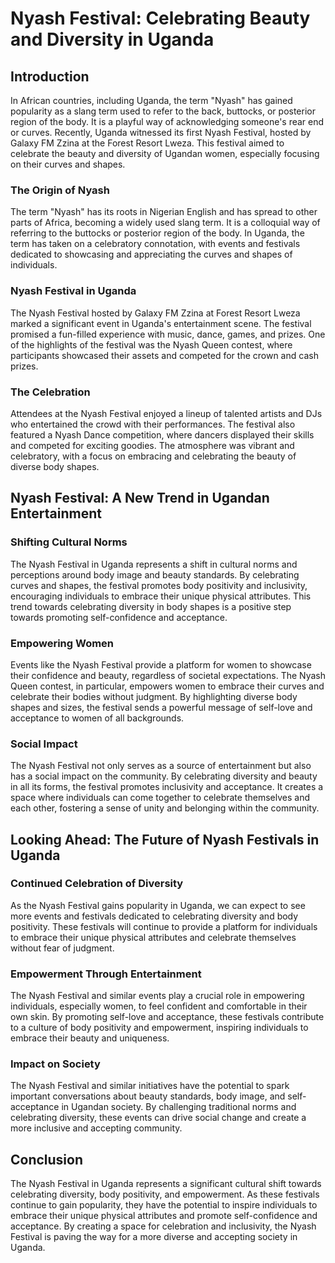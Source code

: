 # Nyash Festival: Celebrating Beauty and Diversity in Uganda

## Introduction
In African countries, including Uganda, the term "Nyash" has gained popularity as a slang term used to refer to the back, buttocks, or posterior region of the body. It is a playful way of acknowledging someone's rear end or curves. Recently, Uganda witnessed its first Nyash Festival, hosted by Galaxy FM Zzina at the Forest Resort Lweza. This festival aimed to celebrate the beauty and diversity of Ugandan women, especially focusing on their curves and shapes.

### The Origin of Nyash
The term "Nyash" has its roots in Nigerian English and has spread to other parts of Africa, becoming a widely used slang term. It is a colloquial way of referring to the buttocks or posterior region of the body. In Uganda, the term has taken on a celebratory connotation, with events and festivals dedicated to showcasing and appreciating the curves and shapes of individuals.

### Nyash Festival in Uganda
The Nyash Festival hosted by Galaxy FM Zzina at Forest Resort Lweza marked a significant event in Uganda's entertainment scene. The festival promised a fun-filled experience with music, dance, games, and prizes. One of the highlights of the festival was the Nyash Queen contest, where participants showcased their assets and competed for the crown and cash prizes.

### The Celebration
Attendees at the Nyash Festival enjoyed a lineup of talented artists and DJs who entertained the crowd with their performances. The festival also featured a Nyash Dance competition, where dancers displayed their skills and competed for exciting goodies. The atmosphere was vibrant and celebratory, with a focus on embracing and celebrating the beauty of diverse body shapes.

## Nyash Festival: A New Trend in Ugandan Entertainment

### Shifting Cultural Norms
The Nyash Festival in Uganda represents a shift in cultural norms and perceptions around body image and beauty standards. By celebrating curves and shapes, the festival promotes body positivity and inclusivity, encouraging individuals to embrace their unique physical attributes. This trend towards celebrating diversity in body shapes is a positive step towards promoting self-confidence and acceptance.

### Empowering Women
Events like the Nyash Festival provide a platform for women to showcase their confidence and beauty, regardless of societal expectations. The Nyash Queen contest, in particular, empowers women to embrace their curves and celebrate their bodies without judgment. By highlighting diverse body shapes and sizes, the festival sends a powerful message of self-love and acceptance to women of all backgrounds.

### Social Impact
The Nyash Festival not only serves as a source of entertainment but also has a social impact on the community. By celebrating diversity and beauty in all its forms, the festival promotes inclusivity and acceptance. It creates a space where individuals can come together to celebrate themselves and each other, fostering a sense of unity and belonging within the community.

## Looking Ahead: The Future of Nyash Festivals in Uganda

### Continued Celebration of Diversity
As the Nyash Festival gains popularity in Uganda, we can expect to see more events and festivals dedicated to celebrating diversity and body positivity. These festivals will continue to provide a platform for individuals to embrace their unique physical attributes and celebrate themselves without fear of judgment.

### Empowerment Through Entertainment
The Nyash Festival and similar events play a crucial role in empowering individuals, especially women, to feel confident and comfortable in their own skin. By promoting self-love and acceptance, these festivals contribute to a culture of body positivity and empowerment, inspiring individuals to embrace their beauty and uniqueness.

### Impact on Society
The Nyash Festival and similar initiatives have the potential to spark important conversations about beauty standards, body image, and self-acceptance in Ugandan society. By challenging traditional norms and celebrating diversity, these events can drive social change and create a more inclusive and accepting community.

## Conclusion
The Nyash Festival in Uganda represents a significant cultural shift towards celebrating diversity, body positivity, and empowerment. As these festivals continue to gain popularity, they have the potential to inspire individuals to embrace their unique physical attributes and promote self-confidence and acceptance. By creating a space for celebration and inclusivity, the Nyash Festival is paving the way for a more diverse and accepting society in Uganda.